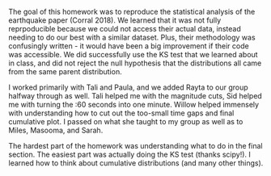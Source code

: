 The goal of this homework was to reproduce the statistical analysis of the earthquake paper (Corral 2018).
We learned that it was not fully reprpoducible because we could not access their actual data,
instead needing to do our best with a similar dataset. Plus, their methodology was confusingly written - 
it would have been a big improvement if their code was accessible. We did successfully use the KS test
that we learned about in class, and did not reject the null hypothesis that the distributions
all came from the same parent distribution.

I worked primarily with Tali and Paula, and we added Rayta to our group halfway through as well.
Tali helped me with the magnitude cuts, Sid helped me with turning the :60 seconds into one minute.
Willow helped immensely with understanding how to cut out the too-small time gaps and final cumulative plot.
I passed on what she taught to my group as well as to Miles, Masooma, and Sarah.

The hardest part of the homework was understanding what to do in the final section. The easiest part
was actually doing the KS test (thanks scipy!). I learned how to think about cumulative distributions (and 
many other things). 
